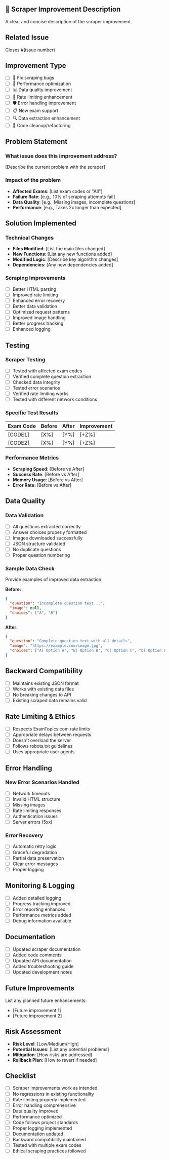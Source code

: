 ## 🔧 Scraper Improvement Description

A clear and concise description of the scraper improvement.

## Related Issue

Closes #(issue number)

## Improvement Type

- [ ] 🐛 Fix scraping bugs
- [ ] 🚀 Performance optimization
- [ ] 📊 Data quality improvement
- [ ] 🔄 Rate limiting enhancement
- [ ] 🛡️ Error handling improvement
- [ ] 📋 New exam support
- [ ] 🔍 Data extraction enhancement
- [ ] 🧹 Code cleanup/refactoring

## Problem Statement

### What issue does this improvement address?

[Describe the current problem with the scraper]

### Impact of the problem

- **Affected Exams**: [List exam codes or "All"]
- **Failure Rate**: [e.g., 10% of scraping attempts fail]
- **Data Quality**: [e.g., Missing images, incomplete questions]
- **Performance**: [e.g., Takes 2x longer than expected]

## Solution Implemented

### Technical Changes

- **Files Modified**: [List the main files changed]
- **New Functions**: [List any new functions added]
- **Modified Logic**: [Describe key algorithm changes]
- **Dependencies**: [Any new dependencies added]

### Scraping Improvements

- [ ] Better HTML parsing
- [ ] Improved rate limiting
- [ ] Enhanced error recovery
- [ ] Better data validation
- [ ] Optimized request patterns
- [ ] Improved image handling
- [ ] Better progress tracking
- [ ] Enhanced logging

## Testing

### Scraper Testing

- [ ] Tested with affected exam codes
- [ ] Verified complete question extraction
- [ ] Checked data integrity
- [ ] Tested error scenarios
- [ ] Verified rate limiting works
- [ ] Tested with different network conditions

### Specific Test Results

| Exam Code | Before | After | Improvement |
| --------- | ------ | ----- | ----------- |
| [CODE1]   | [X%]   | [Y%]  | [+Z%]       |
| [CODE2]   | [X%]   | [Y%]  | [+Z%]       |

### Performance Metrics

- **Scraping Speed**: [Before vs After]
- **Success Rate**: [Before vs After]
- **Memory Usage**: [Before vs After]
- **Error Rate**: [Before vs After]

## Data Quality

### Data Validation

- [ ] All questions extracted correctly
- [ ] Answer choices properly formatted
- [ ] Images downloaded successfully
- [ ] JSON structure validated
- [ ] No duplicate questions
- [ ] Proper question numbering

### Sample Data Check

Provide examples of improved data extraction:

**Before:**

```json
{
  "question": "Incomplete question text...",
  "image": null,
  "choices": ["A", "B"]
}
```

**After:**

```json
{
  "question": "Complete question text with all details",
  "image": "https://example.com/image.jpg",
  "choices": ["A) Option A", "B) Option B", "C) Option C", "D) Option D"]
}
```

## Backward Compatibility

- [ ] Maintains existing JSON format
- [ ] Works with existing data files
- [ ] No breaking changes to API
- [ ] Existing scraped data remains valid

## Rate Limiting & Ethics

- [ ] Respects ExamTopics.com rate limits
- [ ] Appropriate delays between requests
- [ ] Doesn't overload the server
- [ ] Follows robots.txt guidelines
- [ ] Uses appropriate user agents

## Error Handling

### New Error Scenarios Handled

- [ ] Network timeouts
- [ ] Invalid HTML structure
- [ ] Missing images
- [ ] Rate limiting responses
- [ ] Authentication issues
- [ ] Server errors (5xx)

### Error Recovery

- [ ] Automatic retry logic
- [ ] Graceful degradation
- [ ] Partial data preservation
- [ ] Clear error messages
- [ ] Proper logging

## Monitoring & Logging

- [ ] Added detailed logging
- [ ] Progress tracking improved
- [ ] Error reporting enhanced
- [ ] Performance metrics added
- [ ] Debug information available

## Documentation

- [ ] Updated scraper documentation
- [ ] Added code comments
- [ ] Updated API documentation
- [ ] Added troubleshooting guide
- [ ] Updated development notes

## Future Improvements

List any planned future enhancements:

- [Future improvement 1]
- [Future improvement 2]

## Risk Assessment

- **Risk Level**: [Low/Medium/High]
- **Potential Issues**: [List any potential problems]
- **Mitigation**: [How risks are addressed]
- **Rollback Plan**: [How to revert if needed]

## Checklist

- [ ] Scraper improvements work as intended
- [ ] No regressions in existing functionality
- [ ] Rate limiting properly implemented
- [ ] Error handling comprehensive
- [ ] Data quality improved
- [ ] Performance optimized
- [ ] Code follows project standards
- [ ] Proper logging implemented
- [ ] Documentation updated
- [ ] Backward compatibility maintained
- [ ] Tested with multiple exam codes
- [ ] Ethical scraping practices followed
